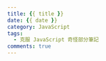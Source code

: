 ```yaml
---
title: {{ title }}
date: {{ date }}
category: JavaScript
tags:
  - 克服 JavaScript 奇怪部分筆記
comments: true
---
```

